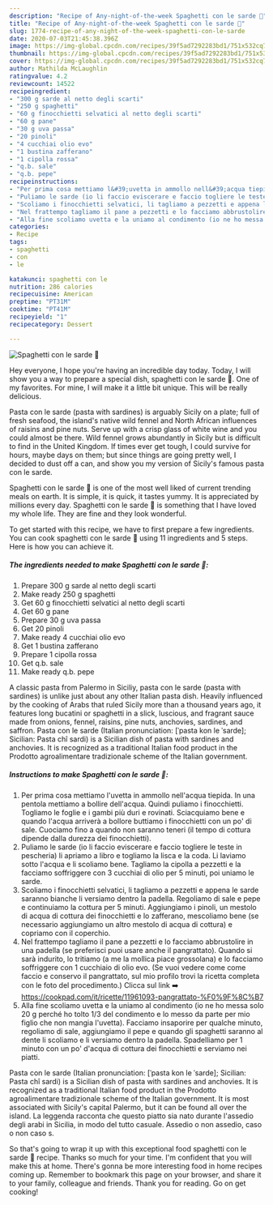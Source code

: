 ```yaml
---
description: "Recipe of Any-night-of-the-week Spaghetti con le sarde 🌷"
title: "Recipe of Any-night-of-the-week Spaghetti con le sarde 🌷"
slug: 1774-recipe-of-any-night-of-the-week-spaghetti-con-le-sarde
date: 2020-07-03T21:45:38.396Z
image: https://img-global.cpcdn.com/recipes/39f5ad7292283bd1/751x532cq70/spaghetti-con-le-sarde-🌷-recipe-main-photo.jpg
thumbnail: https://img-global.cpcdn.com/recipes/39f5ad7292283bd1/751x532cq70/spaghetti-con-le-sarde-🌷-recipe-main-photo.jpg
cover: https://img-global.cpcdn.com/recipes/39f5ad7292283bd1/751x532cq70/spaghetti-con-le-sarde-🌷-recipe-main-photo.jpg
author: Mathilda McLaughlin
ratingvalue: 4.2
reviewcount: 14522
recipeingredient:
- "300 g sarde al netto degli scarti"
- "250 g spaghetti"
- "60 g finocchietti selvatici al netto degli scarti"
- "60 g pane"
- "30 g uva passa"
- "20 pinoli"
- "4 cucchiai olio evo"
- "1 bustina zafferano"
- "1 cipolla rossa"
- "q.b. sale"
- "q.b. pepe"
recipeinstructions:
- "Per prima cosa mettiamo l&#39;uvetta in ammollo nell&#39;acqua tiepida. In una pentola mettiamo a bollire dell&#39;acqua. Quindi puliamo i finocchietti. Togliamo le foglie e i gambi più duri e rovinati. Sciacquiamo bene e quando l&#39;acqua arriverà a bollore buttiamo i finocchietti con un po&#39; di sale. Cuociamo fino a quando non saranno teneri (il tempo di cottura dipende dalla durezza dei finocchietti)."
- "Puliamo le sarde (io li faccio eviscerare e faccio togliere le teste in pescheria) li apriamo a libro e togliamo la lisca e la coda. Li laviamo sotto l&#39;acqua e li scoliamo bene. Tagliamo la cipolla a pezzetti e la facciamo soffriggere con 3 cucchiai di olio per 5 minuti, poi uniamo le sarde."
- "Scoliamo i finocchietti selvatici, li tagliamo a pezzetti e appena le sarde saranno bianche li versiamo dentro la padella. Regoliamo di sale e pepe e continuiamo la cottura per 5 minuti. Aggiungiamo i pinoli, un mestolo di acqua di cottura dei finocchietti e lo zafferano, mescoliamo bene (se necessario aggiungiamo un altro mestolo di acqua di cottura) e copriamo con il coperchio."
- "Nel frattempo tagliamo il pane a pezzetti e lo facciamo abbrustolire in una padella (se preferisci puoi usare anche il pangrattato). Quando si sarà indurito, lo tritiamo (a me la mollica piace grossolana) e lo facciamo soffriggere con 1 cucchiaio di olio evo. (Se vuoi vedere come come faccio e conservo il pangrattato, sul mio profilo trovi la ricetta completa con le foto del procedimento.) Clicca sul link ➡️ https://cookpad.com/it/ricette/11961093-pangrattato-%F0%9F%8C%B7"
- "Alla fine scoliamo uvetta e la uniamo al condimento (io ne ho messa solo 20 g perché ho tolto 1/3 del condimento e lo messo da parte per mio figlio che non mangia l&#39;uvetta). Facciamo insaporire per qualche minuto, regoliamo di sale, aggiungiamo il pepe e quando gli spaghetti saranno al dente li scoliamo e li versiamo dentro la padella. Spadelliamo per 1 minuto con un po&#39; d&#39;acqua di cottura dei finocchietti e serviamo nei piatti."
categories:
- Recipe
tags:
- spaghetti
- con
- le

katakunci: spaghetti con le 
nutrition: 286 calories
recipecuisine: American
preptime: "PT31M"
cooktime: "PT41M"
recipeyield: "1"
recipecategory: Dessert

---
```



![Spaghetti con le sarde 🌷](https://img-global.cpcdn.com/recipes/39f5ad7292283bd1/751x532cq70/spaghetti-con-le-sarde-🌷-recipe-main-photo.jpg)

Hey everyone, I hope you're having an incredible day today. Today, I will show you a way to prepare a special dish, spaghetti con le sarde 🌷. One of my favorites. For mine, I will make it a little bit unique. This will be really delicious.

Pasta con le sarde (pasta with sardines) is arguably Sicily on a plate; full of fresh seafood, the island&#39;s native wild fennel and North African influences of raisins and pine nuts. Serve up with a crisp glass of white wine and you could almost be there. Wild fennel grows abundantly in Sicily but is difficult to find in the United Kingdom. If times ever get tough, I could survive for hours, maybe days on them; but since things are going pretty well, I decided to dust off a can, and show you my version of Sicily&#39;s famous pasta con le sarde.

Spaghetti con le sarde 🌷 is one of the most well liked of current trending meals on earth. It is simple, it is quick, it tastes yummy. It is appreciated by millions every day. Spaghetti con le sarde 🌷 is something that I have loved my whole life. They are fine and they look wonderful.


To get started with this recipe, we have to first prepare a few ingredients. You can cook spaghetti con le sarde 🌷 using 11 ingredients and 5 steps. Here is how you can achieve it.

<!--inarticleads1-->

##### The ingredients needed to make Spaghetti con le sarde 🌷:

1. Prepare 300 g sarde al netto degli scarti
1. Make ready 250 g spaghetti
1. Get 60 g finocchietti selvatici al netto degli scarti
1. Get 60 g pane
1. Prepare 30 g uva passa
1. Get 20 pinoli
1. Make ready 4 cucchiai olio evo
1. Get 1 bustina zafferano
1. Prepare 1 cipolla rossa
1. Get q.b. sale
1. Make ready q.b. pepe


A classic pasta from Palermo in Siciliy, pasta con le sarde (pasta with sardines) is unlike just about any other Italian pasta dish. Heavily influenced by the cooking of Arabs that ruled Sicily more than a thousand years ago, it features long bucatini or spaghetti in a slick, luscious, and fragrant sauce made from onions, fennel, raisins, pine nuts, anchovies, sardines, and saffron. Pasta con le sarde (Italian pronunciation: [ˈpasta kon le ˈsarde]; Sicilian: Pasta chî sardi) is a Sicilian dish of pasta with sardines and anchovies. It is recognized as a traditional Italian food product in the Prodotto agroalimentare tradizionale scheme of the Italian government. 

<!--inarticleads2-->

##### Instructions to make Spaghetti con le sarde 🌷:

1. Per prima cosa mettiamo l&#39;uvetta in ammollo nell&#39;acqua tiepida. In una pentola mettiamo a bollire dell&#39;acqua. Quindi puliamo i finocchietti. Togliamo le foglie e i gambi più duri e rovinati. Sciacquiamo bene e quando l&#39;acqua arriverà a bollore buttiamo i finocchietti con un po&#39; di sale. Cuociamo fino a quando non saranno teneri (il tempo di cottura dipende dalla durezza dei finocchietti).
1. Puliamo le sarde (io li faccio eviscerare e faccio togliere le teste in pescheria) li apriamo a libro e togliamo la lisca e la coda. Li laviamo sotto l&#39;acqua e li scoliamo bene. Tagliamo la cipolla a pezzetti e la facciamo soffriggere con 3 cucchiai di olio per 5 minuti, poi uniamo le sarde.
1. Scoliamo i finocchietti selvatici, li tagliamo a pezzetti e appena le sarde saranno bianche li versiamo dentro la padella. Regoliamo di sale e pepe e continuiamo la cottura per 5 minuti. Aggiungiamo i pinoli, un mestolo di acqua di cottura dei finocchietti e lo zafferano, mescoliamo bene (se necessario aggiungiamo un altro mestolo di acqua di cottura) e copriamo con il coperchio.
1. Nel frattempo tagliamo il pane a pezzetti e lo facciamo abbrustolire in una padella (se preferisci puoi usare anche il pangrattato). Quando si sarà indurito, lo tritiamo (a me la mollica piace grossolana) e lo facciamo soffriggere con 1 cucchiaio di olio evo. (Se vuoi vedere come come faccio e conservo il pangrattato, sul mio profilo trovi la ricetta completa con le foto del procedimento.) Clicca sul link ➡️ https://cookpad.com/it/ricette/11961093-pangrattato-%F0%9F%8C%B7
1. Alla fine scoliamo uvetta e la uniamo al condimento (io ne ho messa solo 20 g perché ho tolto 1/3 del condimento e lo messo da parte per mio figlio che non mangia l&#39;uvetta). Facciamo insaporire per qualche minuto, regoliamo di sale, aggiungiamo il pepe e quando gli spaghetti saranno al dente li scoliamo e li versiamo dentro la padella. Spadelliamo per 1 minuto con un po&#39; d&#39;acqua di cottura dei finocchietti e serviamo nei piatti.


Pasta con le sarde (Italian pronunciation: [ˈpasta kon le ˈsarde]; Sicilian: Pasta chî sardi) is a Sicilian dish of pasta with sardines and anchovies. It is recognized as a traditional Italian food product in the Prodotto agroalimentare tradizionale scheme of the Italian government. It is most associated with Sicily&#39;s capital Palermo, but it can be found all over the island. La leggenda racconta che questo piatto sia nato durante l&#39;assedio degli arabi in Sicilia, in modo del tutto casuale. Assedio o non assedio, caso o non caso s. 

So that's going to wrap it up with this exceptional food spaghetti con le sarde 🌷 recipe. Thanks so much for your time. I'm confident that you will make this at home. There's gonna be more interesting food in home recipes coming up. Remember to bookmark this page on your browser, and share it to your family, colleague and friends. Thank you for reading. Go on get cooking!
